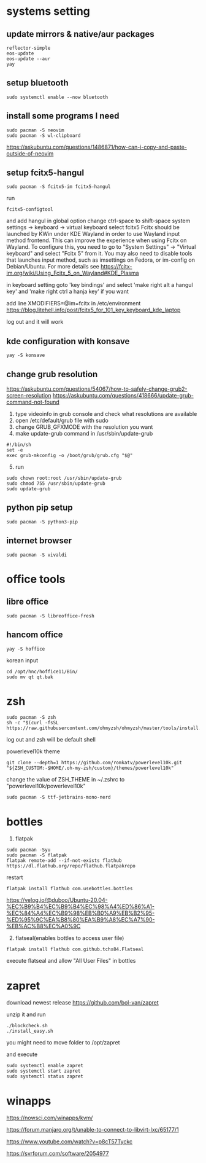 # systems setting
## update mirrors & native/aur packages
```
reflector-simple
eos-update
eos-update --aur
yay
```

## setup bluetooth
```
sudo systemctl enable --now bluetooth
```

## install some programs I need
``` 
sudo pacman -S neovim 
sudo pacman -S wl-clipboard

```
https://askubuntu.com/questions/1486871/how-can-i-copy-and-paste-outside-of-neovim

## setup fcitx5-hangul
```
sudo pacman -S fcitx5-im fcitx5-hangul
```

run 
```
fcitx5-configtool
```
and add hangul
in global option change ctrl-space to shift-space
system settings -> keyboard -> virtual keyboard 
select fcitx5 
Fcitx should be launched by KWin under KDE Wayland in order to use Wayland input method frontend. This can improve the experience when using Fcitx on Wayland. To configure this, you need to go to "System Settings" -> "Virtual keyboard" and select "Fcitx 5" from it. You may also need to disable tools that launches input method, such as imsettings on Fedora, or im-config on Debian/Ubuntu. For more details see https://fcitx-im.org/wiki/Using_Fcitx_5_on_Wayland#KDE_Plasma 

in keyboard setting goto 'key bindings' and select 'make right alt a hangul key' and 'make right ctrl a hanja key' if you want

add line 
XMODIFIERS=@im=fcitx
in /etc/environment
https://blog.litehell.info/post/fcitx5_for_101_key_keyboard_kde_laptop

log out and it will work


## kde configuration with konsave
```
yay -S konsave
```

## change grub resolution
https://askubuntu.com/questions/54067/how-to-safely-change-grub2-screen-resolution
https://askubuntu.com/questions/418666/update-grub-command-not-found

1. type videoinfo in grub console and check what resolutions are available
2. open /etc/default/grub file with sudo
3. change GRUB_GFXMODE with the resolution you want
4. make update-grub command in /usr/sbin/update-grub
```
#!/bin/sh
set -e
exec grub-mkconfig -o /boot/grub/grub.cfg "$@"
```

5. run 
```
sudo chown root:root /usr/sbin/update-grub
sudo chmod 755 /usr/sbin/update-grub
sudo update-grub
```


## python pip setup
```
sudo pacman -S python3-pip
```



## internet browser
```
sudo pacman -S vivaldi
```


# office tools 
## libre office
```
sudo pacman -S libreoffice-fresh
```

## hancom office
```
yay -S hoffice
```
korean input
```
cd /opt/hnc/hoffice11/Bin/
sudo mv qt qt.bak
```


# zsh
``` 
sudo pacman -S zsh
sh -c "$(curl -fsSL https://raw.githubusercontent.com/ohmyzsh/ohmyzsh/master/tools/install.sh)"
```
log out and zsh will be default shell

powerlevel10k theme
```
git clone --depth=1 https://github.com/romkatv/powerlevel10k.git "${ZSH_CUSTOM:-$HOME/.oh-my-zsh/custom}/themes/powerlevel10k"
```
change the value of ZSH_THEME in ~/.zshrc to "powerlevel10k/powerlevel10k"


```
sudo pacman -S ttf-jetbrains-mono-nerd
```



# bottles
1. flatpak 
```
sudo pacman -Syu
sudo pacman -S flatpak
flatpak remote-add --if-not-exists flathub https://dl.flathub.org/repo/flathub.flatpakrepo
```
restart
```
flatpak install flathub com.usebottles.bottles
```


https://velog.io/@duboo/Ubuntu-20.04-%EC%B9%B4%EC%B9%B4%EC%98%A4%ED%86%A1-%EC%84%A4%EC%B9%98%EB%B0%A9%EB%B2%95-%ED%95%9C%EA%B8%80%EA%B9%A8%EC%A7%90-%EB%AC%B8%EC%A0%9C

2. flatseal(enables bottles to access user file)
```
flatpak install flathub com.github.tchx84.Flatseal
```
execute flatseal and allow "All User Files" in bottles



# zapret
download newest release
https://github.com/bol-van/zapret

unzip it and run 
```
./blockcheck.sh
./install_easy.sh
```

you might need to move folder to /opt/zapret

and execute 
```
sudo systemctl enable zapret
sudo systemctl start zapret
sudo systemctl status zapret
```

# winapps
https://nowsci.com/winapps/kvm/

https://forum.manjaro.org/t/unable-to-connect-to-libvirt-lxc/65177/1

https://www.youtube.com/watch?v=p8cT57Tyckc

https://svrforum.com/software/2054977
